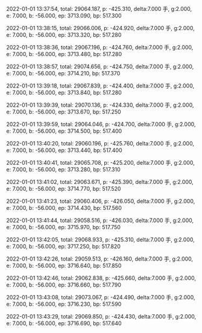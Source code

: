 2022-01-01 13:37:54, total: 29064.187, p: -425.310, delta:7.000 手, g:2.000, e: 7.000, b: -56.000, ep: 3713.090, bp: 517.300

2022-01-01 13:38:15, total: 29066.006, p: -424.920, delta:7.000 手, g:2.000, e: 7.000, b: -56.000, ep: 3713.320, bp: 517.280

2022-01-01 13:38:36, total: 29067.196, p: -424.760, delta:7.000 手, g:2.000, e: 7.000, b: -56.000, ep: 3713.480, bp: 517.280

2022-01-01 13:38:57, total: 29074.656, p: -424.750, delta:7.000 手, g:2.000, e: 7.000, b: -56.000, ep: 3714.210, bp: 517.370

2022-01-01 13:39:18, total: 29067.839, p: -424.400, delta:7.000 手, g:2.000, e: 7.000, b: -56.000, ep: 3713.840, bp: 517.280

2022-01-01 13:39:39, total: 29070.136, p: -424.330, delta:7.000 手, g:2.000, e: 7.000, b: -56.000, ep: 3713.670, bp: 517.250

2022-01-01 13:39:59, total: 29064.046, p: -424.700, delta:7.000 手, g:2.000, e: 7.000, b: -56.000, ep: 3714.500, bp: 517.400

2022-01-01 13:40:20, total: 29060.196, p: -425.760, delta:7.000 手, g:2.000, e: 7.000, b: -56.000, ep: 3713.440, bp: 517.400

2022-01-01 13:40:41, total: 29065.708, p: -425.200, delta:7.000 手, g:2.000, e: 7.000, b: -56.000, ep: 3713.280, bp: 517.310

2022-01-01 13:41:02, total: 29063.671, p: -425.390, delta:7.000 手, g:2.000, e: 7.000, b: -56.000, ep: 3714.770, bp: 517.520

2022-01-01 13:41:23, total: 29060.406, p: -426.050, delta:7.000 手, g:2.000, e: 7.000, b: -56.000, ep: 3714.430, bp: 517.560

2022-01-01 13:41:44, total: 29058.516, p: -426.030, delta:7.000 手, g:2.000, e: 7.000, b: -56.000, ep: 3715.970, bp: 517.750

2022-01-01 13:42:05, total: 29068.933, p: -425.310, delta:7.000 手, g:2.000, e: 7.000, b: -56.000, ep: 3717.250, bp: 517.820

2022-01-01 13:42:26, total: 29059.513, p: -426.160, delta:7.000 手, g:2.000, e: 7.000, b: -56.000, ep: 3716.640, bp: 517.850

2022-01-01 13:42:46, total: 29062.838, p: -425.660, delta:7.000 手, g:2.000, e: 7.000, b: -56.000, ep: 3716.660, bp: 517.790

2022-01-01 13:43:08, total: 29073.067, p: -424.490, delta:7.000 手, g:2.000, e: 7.000, b: -56.000, ep: 3716.230, bp: 517.590

2022-01-01 13:43:29, total: 29069.850, p: -424.430, delta:7.000 手, g:2.000, e: 7.000, b: -56.000, ep: 3716.690, bp: 517.640